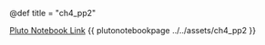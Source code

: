 @def title = "ch4_pp2"

[Pluto Notebook Link](https://github.com/stefanbringuier/QuantumComputingProblemsSolutions/tree/main/notebooks/ch4/ch4_pp2.jl)
{{ plutonotebookpage ../../assets/ch4_pp2 }}